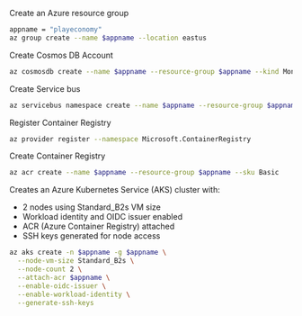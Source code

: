 Create an Azure resource group 
```bash 
appname = "playeconomy"
az group create --name $appname --location eastus

```
Create Cosmos DB Account
```bash 
az cosmosdb create --name $appname --resource-group $appname --kind MongoDB --enable-free-tier
```
Create Service bus
```bash 
az servicebus namespace create --name $appname --resource-group $appname --sku Standard
```
Register Container Registry
```bash 
az provider register --namespace Microsoft.ContainerRegistry
```
Create Container Registry
```bash 
az acr create --name $appname --resource-group $appname --sku Basic
```
Creates an Azure Kubernetes Service (AKS) cluster with:

- 2 nodes using Standard_B2s VM size
- Workload identity and OIDC issuer enabled
- ACR (Azure Container Registry) attached
- SSH keys generated for node access

```bash 
az aks create -n $appname -g $appname \
  --node-vm-size Standard_B2s \
  --node-count 2 \
  --attach-acr $appname \
  --enable-oidc-issuer \
  --enable-workload-identity \
  --generate-ssh-keys

```
